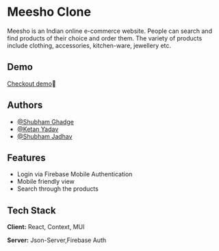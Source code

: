 
# Meesho Clone

Meesho is an Indian online e-commerce website.
 People can search and find products of their
 choice and order them. The variety of products include clothing, accessories, kitchen-ware, jewellery etc.



## Demo

[Checkout demo](https://meesho-project.vercel.app)🤩


## Authors

- [@Shubham Ghadge](https://www.github.com/shubham-955)
- [@Ketan Yadav](https://www.github.com/ketanyadav8807)
- [@Shubham Jadhav](https://www.github.com/shubham168)


## Features

- Login via Firebase Mobile Authentication
- Mobile friendly view
- Search through the products



## Tech Stack

**Client:** React, Context, MUI

**Server:**  Json-Server,Firebase Auth

